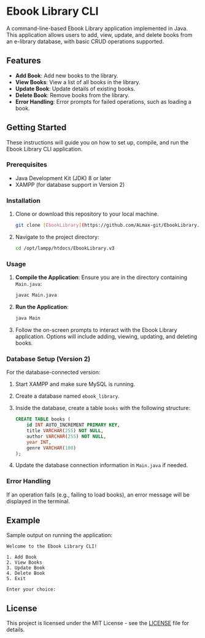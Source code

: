 # Ebook Library CLI

A command-line-based Ebook Library application implemented in Java. This application allows users to add, view, update, and delete books from an e-library database, with basic CRUD operations supported.

## Features

- **Add Book**: Add new books to the library.
- **View Books**: View a list of all books in the library.
- **Update Book**: Update details of existing books.
- **Delete Book**: Remove books from the library.
- **Error Handling**: Error prompts for failed operations, such as loading a book.

## Getting Started

These instructions will guide you on how to set up, compile, and run the Ebook Library CLI application.

### Prerequisites

- Java Development Kit (JDK) 8 or later
- XAMPP (for database support in Version 2)

### Installation

1. Clone or download this repository to your local machine.
   ```bash
   git clone [EbookLibrary](https://github.com/ALmax-git/EbookLibrary.v3)
   ```

2. Navigate to the project directory:
   ```bash
   cd /opt/lampp/htdocs/EbookLibrary.v3
   ```

### Usage

1. **Compile the Application**:
   Ensure you are in the directory containing `Main.java`:
   ```bash
   javac Main.java
   ```

2. **Run the Application**:
   ```bash
   java Main
   ```

3. Follow the on-screen prompts to interact with the Ebook Library application. Options will include adding, viewing, updating, and deleting books.

### Database Setup (Version 2)

For the database-connected version:

1. Start XAMPP and make sure MySQL is running.
2. Create a database named `ebook_library`.
3. Inside the database, create a table `books` with the following structure:

   ```sql
   CREATE TABLE books (
       id INT AUTO_INCREMENT PRIMARY KEY,
       title VARCHAR(255) NOT NULL,
       author VARCHAR(255) NOT NULL,
       year INT,
       genre VARCHAR(100)
   );
   ```

4. Update the database connection information in `Main.java` if needed.

### Error Handling

If an operation fails (e.g., failing to load books), an error message will be displayed in the terminal.

## Example

Sample output on running the application:

```
Welcome to the Ebook Library CLI!

1. Add Book
2. View Books
3. Update Book
4. Delete Book
5. Exit

Enter your choice: 
```

## License

This project is licensed under the MIT License - see the [LICENSE](LICENSE) file for details.
